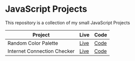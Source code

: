 # JavaScript Projects

This repository is a collection of my small JavaScript Projects

| Project                      | Live | Code |
| ------------------------------- |------| ---- |
| Random Color Palette | [Live](https://randomcolor-palette.netlify.app/) | [Code](./Random%20Color%20Palette/) |
| Internet Connection Checker | [Live](https://internet-connectionchecker.netlify.app/) | [Code](./Internet%20Connection%20Checker/) |

<!-- |  | [Live]() | [Code]() | -->
